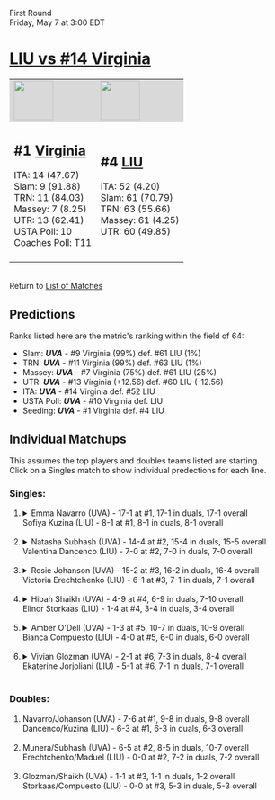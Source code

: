 First Round  
Friday, May 7 at 3:00 EDT
# [LIU vs #14 Virginia](https://www.ncaa.com/game/5833666) 

<table>  
<tr style="background-color: #d9d9d9 !important"><td><a href="#"><img src="https://www.ncaa.com/sites/default/files/images/logos/schools/v/virginia.70.png" width="70" height="70" /></a></td><td><a href="#"><img src="https://www.ncaa.com/sites/default/files/images/logos/schools/l/long-island.70.png" width="70" height="70" /></a></td></tr>
<tr><td>  

<h2>#1 <a href="#">Virginia</a></h2>  
ITA: 14 (47.67)<br>  
Slam: 9 (91.88)<br>  
TRN: 11 (84.03)<br>  
Massey: 7 (8.25)<br>  
UTR: 13 (62.41)<br>  
USTA Poll: 10<br>  
Coaches Poll: T11<br>  
<br>  

</td><td>  

<h2>#4 <a href="#">LIU</a></h2>  
ITA: 52 (4.20)<br>  
Slam: 61 (70.79)<br>  
TRN: 63 (55.66)<br>  
Massey: 61 (4.25)<br>  
UTR: 60 (49.85)<br>  
<br>  

</td></tr></table>  


<br>Return to [List of Matches](../index.md)  

## Predictions  

Ranks listed here are the metric's ranking within the field of 64:  
- Slam: ***UVA*** - #9 Virginia (99%) def. #61 LIU (1%)  
- TRN: ***UVA*** - #11 Virginia (99%) def. #63 LIU (1%)  
- Massey: ***UVA*** - #7 Virginia (75%) def. #61 LIU (25%)  
- UTR: ***UVA*** - #13 Virginia (+12.56) def. #60 LIU (-12.56)  
- ITA: ***UVA*** - #14 Virginia def. #52 LIU  
- USTA Poll: ***UVA*** - #10 Virginia def. LIU  
- Seeding: ***UVA*** - #1 Virginia def. #4 LIU  

## Individual Matchups  
This assumes the top players and doubles teams listed are starting.  
Click on a Singles match to show individual predections for each line.  
### Singles:  

<ol>
<li><details>
<summary markdown="span">Emma Navarro (UVA) - 17-1 at #1, 17-1 in duals, 17-1 overall<br>Sofiya Kuzina (LIU) - 8-1 at #1, 8-1 in duals, 8-1 overall<br>&nbsp;</summary>
<h4>Predictions</h4><ul>
<li>Slam: <b><i>VT</i></b> - #30 Virginia Tech (56%) def. #35 Texas Tech (44%)</li>  
</ul></details></li>
<li><details>
<summary markdown="span">Natasha Subhash (UVA) - 14-4 at #2, 15-4 in duals, 15-5 overall<br>Valentina Dancenco (LIU) - 7-0 at #2, 7-0 in duals, 7-0 overall<br>&nbsp;</summary>
<h4>Predictions</h4><ul>
<li>Slam: <b><i>VT</i></b> - #30 Virginia Tech (56%) def. #35 Texas Tech (44%)</li>  
</ul></details></li>
<li><details>
<summary markdown="span">Rosie Johanson (UVA) - 15-2 at #3, 16-2 in duals, 16-4 overall<br>Victoria Erechtchenko (LIU) - 6-1 at #3, 7-1 in duals, 7-1 overall<br>&nbsp;</summary>
<h4>Predictions</h4><ul>
<li>Slam: <b><i>VT</i></b> - #30 Virginia Tech (56%) def. #35 Texas Tech (44%)</li>  
</ul></details></li>
<li><details>
<summary markdown="span">Hibah Shaikh (UVA) - 4-9 at #4, 6-9 in duals, 7-10 overall<br>Elinor Storkaas (LIU) - 1-4 at #4, 3-4 in duals, 3-4 overall<br>&nbsp;</summary>
<h4>Predictions</h4><ul>
<li>Slam: <b><i>VT</i></b> - #30 Virginia Tech (56%) def. #35 Texas Tech (44%)</li>  
</ul></details></li>
<li><details>
<summary markdown="span">Amber O'Dell (UVA) - 1-3 at #5, 10-7 in duals, 10-9 overall<br>Bianca Compuesto (LIU) - 4-0 at #5, 6-0 in duals, 6-0 overall<br>&nbsp;</summary>
<h4>Predictions</h4><ul>
<li>Slam: <b><i>VT</i></b> - #30 Virginia Tech (56%) def. #35 Texas Tech (44%)</li>  
</ul></details></li>
<li><details>
<summary markdown="span">Vivian Glozman (UVA) - 2-1 at #6, 7-3 in duals, 8-4 overall<br>Ekaterine Jorjoliani (LIU) - 5-1 at #6, 7-1 in duals, 7-1 overall<br>&nbsp;</summary>
<h4>Predictions</h4><ul>
<li>Slam: <b><i>VT</i></b> - #30 Virginia Tech (56%) def. #35 Texas Tech (44%)</li>  
</ul></details></li>
</ol>

### Doubles:  

<ol>
<li>Navarro/Johanson (UVA) - 7-6 at #1, 9-8 in duals, 9-8 overall<br>Dancenco/Kuzina (LIU) - 6-3 at #1, 6-3 in duals, 6-3 overall<br>&nbsp;</li>
<li>Munera/Subhash (UVA) - 6-5 at #2, 8-5 in duals, 10-7 overall<br>Erechtchenko/Maduel (LIU) - 0-0 at #2, 7-2 in duals, 7-2 overall<br>&nbsp;</li>
<li>Glozman/Shaikh (UVA) - 1-1 at #3, 1-1 in duals, 1-2 overall<br>Storkaas/Compuesto (LIU) - 0-0 at #3, 5-3 in duals, 5-3 overall<br>&nbsp;</li>
</ol>